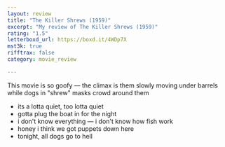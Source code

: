 ```yaml
---
layout: review
title: "The Killer Shrews (1959)"
excerpt: "My review of The Killer Shrews (1959)"
rating: "1.5"
letterboxd_url: https://boxd.it/4WDp7X
mst3k: true
rifftrax: false
category: movie_review

---
```


This movie is so goofy — the climax is them slowly moving under barrels while dogs in "shrew" masks crowd around them

* its a lotta quiet, too lotta quiet
* gotta plug the boat in for the night
* i don't know everything — i don't know how fish work
* honey i think we got puppets down here
* tonight, all dogs go to hell